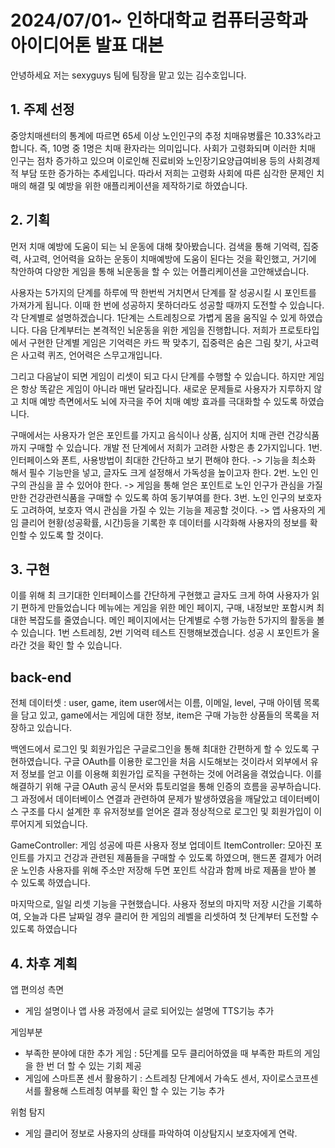 # 2024/07/01~ 인하대학교 컴퓨터공학과 아이디어톤 발표 대본

안녕하세요 저는 sexyguys 팀에 팀장을 맡고 있는 김수호입니다.
## 1. 주제 선정
중앙치매센터의 통계에 따르면 65세 이상 노인인구의 추정 치매유병률은 10.33%라고 합니다.
즉, 10명 중 1명은 치매 환자라는 의미입니다. 사회가 고령화되며 이러한 치매 인구는 점차 증가하고 있으며 이로인해 진료비와 노인장기요양급여비용 등의 사회경제적 부담 또한 증가하는 추세입니다. 따라서 저희는 고령화 사회에 따른 심각한 문제인 치매의 해결 및 예방을 위한 애플리케이션을 제작하기로 하였습니다. 

## 2. 기획
먼저 치매 예방에 도움이 되는 뇌 운동에 대해 찾아봤습니다. 
검색을 통해 기억력, 집중력, 사고력, 언어력을 요하는 운동이 치매예방에 도움이 된다는 것을 확인했고, 거기에 착안하여 다양한 게임을 통해 뇌운동을 할 수 있는 어플리케이션을 고안해냈습니다. 

사용자는 5가지의 단계를 하루에 딱 한번씩 거치면서 단계를 잘 성공시킬 시 포인트를 가져가게 됩니다. 이때 한 번에 성공하지 못하더라도 성공할 때까지 도전할 수 있습니다.
각 단계별로 설명하겠습니다. 1단계는 스트레칭으로 가볍게 몸을 움직일 수 있게 하였습니다. 다음 단계부터는 본격적인 뇌운동을 위한 게임을 진행합니다. 저희가 프로토타입에서 구현한 단계별 게임은 기억력은 카드 짝 맞추기, 집중력은 숨은 그림 찾기, 사고력은 사고력 퀴즈, 언어력은 스무고개입니다.  

그리고 다음날이 되면 게임이 리셋이 되고 다시 단계를 수행할 수 있습니다.
하지만 게임은 항상 똑같은 게임이 아니라 매번 달라집니다.
새로운 문제들로 사용자가 지루하지 않고 치매 예방 측면에서도 뇌에 자극을 주어 치매 예방 효과를 극대화할 수 있도록 하였습니다.

구매에서는 사용자가 얻은 포인트를 가지고 음식이나 상품, 심지어 치매 관련 건강식품까지 구매할 수 있습니다.
개발 전 단계에서 저희가 고려한 사항은 총 2가지입니다.
1번. 인터페이스와 폰트, 사용방법이 최대한 간단하고 보기 편해야 한다.
-> 기능을 최소화 해서 필수 기능만을 넣고, 글자도 크게 설정해서 가독성을 높이고자 한다.
2번. 노인 인구의 관심을 끌 수 있어야 한다.
-> 게임을 통해 얻은 포인트로 노인 인구가 관심을 가질만한 건강관련식품을 구매할 수 있도록 하여 동기부여를 한다.
3번. 노인 인구의 보호자도 고려하여, 보호자 역시 관심을 가질 수 있는 기능을 제공할 것이다.
-> 앱 사용자의 게임 클리어 현황(성공확률, 시간)등을 기록한 후 데이터를 시각화해 사용자의 정보를 확인할 수 있도록 할 것이다.


## 3. 구현
이를 위해 최 크기대한 인터페이스를 간단하게 구현했고 글자도 크게 하여 사용자가 읽기 편하게 만들었습니다
메뉴에는 게임을 위한 메인 페이지, 구매, 내정보만 포함시켜 최대한 복잡도를 줄였습니다. 메인 페이지에서는 단계별로 수행 가능한 5가지의 활동을 볼 수 있습니다.
1번 스트레칭, 2번 기억력 테스트 진행해보겠습니다.
성공 시 포인트가 올라간 것을 확인 할 수 있습니다.

## back-end
전체 데이터셋 : user, game, item
user에서는 이름, 이메일, level, 구매 아이템 목록을 담고 있고, game에서는 게임에 대한 정보, item은 구매 가능한 상품들의 목록을 저장하고 있습니다.


백엔드에서 로그인 및 회원가입은 구글로그인을 통해 최대한 간편하게 할 수 있도록 구현하였습니다. 구글 OAuth를 이용한 로그인을 처음 시도해보는 것이라서 외부에서 유저 정보를 얻고 이를 이용해 회원가입 로직을 구현하는 것에 어려움을 겪었습니다.
이를 해결하기 위해 구글 OAuth 공식 문서와 튜토리얼을 통해 인증의 흐름을 공부하습니다. 그 과정에서 데이터베이스 연결과 관련하여 문제가 발생하였음을 깨달았고 데이터베이스 구조를 다시 설계한 후 유저정보를 얻어온 결과 정상적으로 로그인 및 회원가입이 이루어지게 되었습니다.

GameController: 게임 성공에 따른 사용자 정보 업데이트
ItemController: 모아진 포인트를 가지고 건강과 관련된 제품들을 구매할 수 있도록 하였으며, 핸드폰 결제가 어려운 노인층 사용자를 위해 주소만 저장해 두면 포인트 삭감과 함께 바로 제품을 받아 볼 수 있도록 하였습니다.

마지막으로, 일일 리셋 기능을 구현했습니다. 사용자 정보의 마지막 저장 시간을 기록하여, 오늘과 다른 날짜일 경우 클리어 한 게임의 레벨을 리셋하여 첫 단계부터 도전할 수 있도록 하였습니다

## 4. 차후 계획
앱 편의성 측면
- 게임 설명이나 앱 사용 과정에서 글로 되어있는 설명에 TTS기능 추가
 
게임부분
- 부족한 분야에 대한 추가 게임 : 5단계를 모두 클리어하였을 때 부족한 파트의 게임을 한 번 더 할 수 있는 기회 제공
- 게임에 스마트폰 센서 활용하기 : 스트레칭 단계에서 가속도 센서, 자이로스코프센서를 활용해 스트레칭 여부를 확인 할 수 있는 기능 추가

위험 탐지
- 게임 클리어 정보로 사용자의 상태를 파악하여 이상탐지시 보호자에게 연락.

